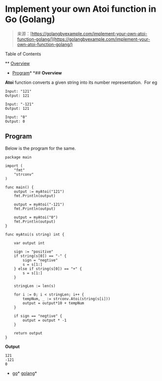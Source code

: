 <!--yml
category: 未分类
date: 2024-10-13 06:42:17
-->

# Implement your own Atoi function in Go (Golang)

> 来源：[https://golangbyexample.com/implement-your-own-atoi-function-golang/](https://golangbyexample.com/implement-your-own-atoi-function-golang/)

Table of Contents

 **   [Overview](#Overview "Overview")
*   [Program](#Program "Program")*  *## **Overview**

**Atoi** function converts a given string into its number representation.  For eg

```
Input: "121"
Output: 121

Input: "-121"
Output: 121

Input: "0"
Output: 0
```

## **Program**

Below is the program for the same.

```
package main

import (
	"fmt"
	"strconv"
)

func main() {
	output := myAtoi("121")
	fmt.Println(output)

	output = myAtoi("-121")
	fmt.Println(output)

	output = myAtoi("0")
	fmt.Println(output)
}

func myAtoi(s string) int {

	var output int

	sign := "positive"
	if string(s[0]) == "-" {
		sign = "negtive"
		s = s[1:]
	} else if string(s[0]) == "+" {
		s = s[1:]
	}

	stringLen := len(s)

	for i := 0; i < stringLen; i++ {
		tempNum, _ := strconv.Atoi(string(s[i]))
		output = output*10 + tempNum
	}

	if sign == "negtive" {
		output = output * -1
	}

	return output
}
```

**Output**

```
121
-121
0
```

*   [go](https://golangbyexample.com/tag/go/)*   [golang](https://golangbyexample.com/tag/golang/)*